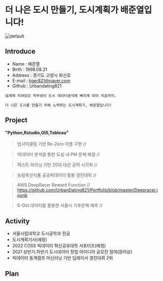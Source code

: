 # 더 나은 도시 만들기, 도시계획가 배준열입니다!  


 
 
![default](https://item.kakaocdn.net/do/d0abc6fe74e616536cf07626699bbc707154249a3890514a43687a85e6b6cc82)


## Introduce
* Name : 배준열
* Birth : 1998.08.21
* Address : 경기도 고양시 화신로
* E-mail : tiger821@naver.com
* Github : Urbandating821 

``` 
설계에 지쳐있던 학부생이 도시 데이터분석에 빠지게 되어 지금까지.
 
더 나은 도시를 만들기 위해 노력하는 도시계획가, 배준열입니다!
```

## Project 

#### "Python,Rstudio,GIS,Tableau"

> 업사이클링 기반 Re-Zero 어플 구현 // 

> 빅데이터 분석을 통한 도심 내 PM 문제 해결 // 

> 텍스트 마이닝 기반 20대 대선 공약 시각화 // 

> 농림축산식품 공공빅데이터 활용 경진대회 // 

> AWS DeepRacer Reward Function // https://github.com/UrbanDating821/Portfolio/blob/master/Deepracer.ipynb

> S-Dot 데이터를 활용한 서울시 기후문제 예측 //


## Activity
* 서울시립대학교 도시공학과 전공
* 도시계획기사(예정)
* 2022 COSS 빅데이터 혁신공유대학 서포터즈(예정)
* 2021 상반기.하반기 도시데이터 창업 아이디어 공모전 참여(장려상) 
* 빅데이터 동계캠프 머신러닝 기반 딥레이서 경진대회 2위


## Plan
